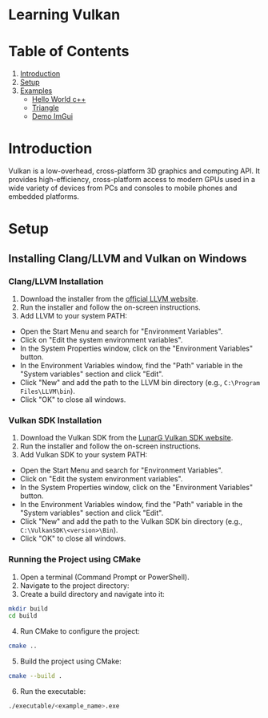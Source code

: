 
# Learning Vulkan

# Table of Contents

1. [Introduction](#introduction)
1. [Setup](#setup)
1. [Examples](#examples)
    - [Hello World c++](examples/hello_world/)
    - [Triangle](examples/triangle)
    - [Demo ImGui](examples/hello_imgui)




# Introduction
Vulkan is a low-overhead, cross-platform 3D graphics and computing API. It provides high-efficiency, cross-platform access to modern GPUs used in a wide variety of devices from PCs and consoles to mobile phones and embedded platforms.

# Setup

## Installing Clang/LLVM and Vulkan on Windows

### Clang/LLVM Installation

1. Download the installer from the [official LLVM website](https://releases.llvm.org/download.html).
2. Run the installer and follow the on-screen instructions.
3. Add LLVM to your system PATH:
  - Open the Start Menu and search for "Environment Variables".
  - Click on "Edit the system environment variables".
  - In the System Properties window, click on the "Environment Variables" button.
  - In the Environment Variables window, find the "Path" variable in the "System variables" section and click "Edit".
  - Click "New" and add the path to the LLVM bin directory (e.g., `C:\Program Files\LLVM\bin`).
  - Click "OK" to close all windows.

### Vulkan SDK Installation

1. Download the Vulkan SDK from the [LunarG Vulkan SDK website](https://vulkan.lunarg.com/sdk/home).
2. Run the installer and follow the on-screen instructions.
3. Add Vulkan SDK to your system PATH:
  - Open the Start Menu and search for "Environment Variables".
  - Click on "Edit the system environment variables".
  - In the System Properties window, click on the "Environment Variables" button.
  - In the Environment Variables window, find the "Path" variable in the "System variables" section and click "Edit".
  - Click "New" and add the path to the Vulkan SDK bin directory (e.g., `C:\VulkanSDK\<version>\Bin`).
  - Click "OK" to close all windows.

### Running the Project using CMake

1. Open a terminal (Command Prompt or PowerShell).
2. Navigate to the project directory:
3. Create a build directory and navigate into it:
  ```sh
  mkdir build
  cd build
  ```
4. Run CMake to configure the project:
  ```sh
  cmake ..
  ```
5. Build the project using CMake:
  ```sh
  cmake --build .
  ```
6. Run the executable:
  ```sh
  ./executable/<example_name>.exe
  ```

